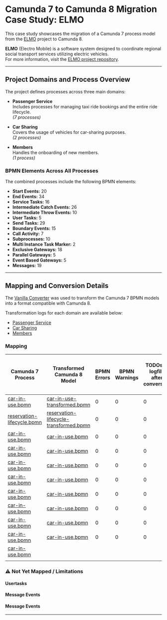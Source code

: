 # Camunda 7 to Camunda 8 Migration Case Study: ELMO

This case study showcases the migration of a Camunda 7 process model from the [ELMO](https://github.com/stephanpelikan/elmo) project to Camunda 8.

**ELMO** (Electro Mobile) is a software system designed to coordinate regional social transport services utilizing electric vehicles.  
For more information, visit the [ELMO project repository](https://github.com/stephanpelikan/elmo).

---
## Project Domains and Process Overview

The project defines processes across three main domains:

- **Passenger Service**  
  Includes processes for managing taxi ride bookings and the entire ride lifecycle.  
  *(7 processes)*

- **Car Sharing**  
  Covers the usage of vehicles for car-sharing purposes.  
  *(2 processes)*

- **Members**  
  Handles the onboarding of new members.  
  *(1 process)*

### BPMN Elements Across All Processes

The combined processes include the following BPMN elements:

- **Start Events:** 20
- **End Events:** 34
- **Service Tasks:** 16
- **Intermediate Catch Events:** 26
- **Intermediate Throw Events:** 10
- **User Tasks:** 5
- **Send Tasks:** 29
- **Boundary Events:** 15
- **Call Activity:** 7
- **Subprocesses:** 10
- **Multi Instance Task Marker:** 2
- **Exclusive Gateways:** 18
- **Parallel Gateways:** 5
- **Event Based Gateways:** 5
- **Messages:** 19

---

## Mapping and Conversion Details

The [Vanilla Converter](https://github.com/dsunaric/vanilla-converter) was used to transform the Camunda 7 BPMN models into a format compatible with Camunda 8.

Transformation logs for each domain are available below:

- [Passenger Service](/src/main/resources/examples/elmo/processes/passenger-service/transformation.log)
- [Car Sharing](/src/main/resources/examples/elmo/processes/car-sharing/transformation.log)
- [Members](/src/main/resources/examples/elmo/processes/members/transformation.log)

### Mapping
| Camunda 7 Process                                                                                                | Transformed Camunda 8 Model                                                                                        | BPMN Errors | BPMN Warnings | TODOs in logfile after conversion | Actual needed Manual TODOs after conversion |
|------------------------------------------------------------------------------------------------------------------|--------------------------------------------------------------------------------------------------------------------|-------------|---------------|-----------------------------------|---------------------------------------------|
| [car-in-use.bpmn](/src/main/resources/examples/elmo/processes/car-sharing/car-in-use.bpmn)                       | [car-in-use-transformed.bpmn](/src/main/resources/examples/elmo/processes/car-sharing/car-in-use-transformed.bpmn) | 0           | 0             | 0                                 | 0                                           |
| [reservation-lifecycle.bpmn](/src/main/resources/examples/elmo/processes/car-sharing/reservation-lifecycle.bpmn) | [reservation-lifecycle-transformed.bpmn](/src/main/resources/examples/elmo/processes/car-sharing/reservation-lifecycle-transformed.bpmn)  | 0           | 0             | 0                                 | 0                                           |
| [car-in-use.bpmn](/src/main/resources/examples/elmo/processes/car-sharing/car-in-use.bpmn)                       | [car-in-use.bpmn](/src/main/resources/examples/elmo/processes/car-sharing/car-in-use.bpmn)                         | 0           | 0             | 0                                 | 0                                           |
| [car-in-use.bpmn](/src/main/resources/examples/elmo/processes/car-sharing/car-in-use.bpmn)                       | [car-in-use.bpmn](/src/main/resources/examples/elmo/processes/car-sharing/car-in-use.bpmn)                         | 0           | 0             | 0                                 | 0                                           |
| [car-in-use.bpmn](/src/main/resources/examples/elmo/processes/car-sharing/car-in-use.bpmn)                       | [car-in-use.bpmn](/src/main/resources/examples/elmo/processes/car-sharing/car-in-use.bpmn)                         | 0           | 0             | 0                                 | 0                                           |
| [car-in-use.bpmn](/src/main/resources/examples/elmo/processes/car-sharing/car-in-use.bpmn)                       | [car-in-use.bpmn](/src/main/resources/examples/elmo/processes/car-sharing/car-in-use.bpmn)                         | 0           | 0             | 0                                 | 0                                           |
| [car-in-use.bpmn](/src/main/resources/examples/elmo/processes/car-sharing/car-in-use.bpmn)                       | [car-in-use.bpmn](/src/main/resources/examples/elmo/processes/car-sharing/car-in-use.bpmn)                         | 0           | 0             | 0                                 | 0                                           |
| [car-in-use.bpmn](/src/main/resources/examples/elmo/processes/car-sharing/car-in-use.bpmn)                       | [car-in-use.bpmn](/src/main/resources/examples/elmo/processes/car-sharing/car-in-use.bpmn)                         | 0           | 0             | 0                                 | 0                                           |
| [car-in-use.bpmn](/src/main/resources/examples/elmo/processes/car-sharing/car-in-use.bpmn)                       | [car-in-use.bpmn](/src/main/resources/examples/elmo/processes/car-sharing/car-in-use.bpmn)                         | 0           | 0             | 0                                 | 0                                           |
| [car-in-use.bpmn](/src/main/resources/examples/elmo/processes/car-sharing/car-in-use.bpmn)                       | [car-in-use.bpmn](/src/main/resources/examples/elmo/processes/car-sharing/car-in-use.bpmn)                         | 0           | 0             | 0                                 | 0                                           |
| [car-in-use.bpmn](/src/main/resources/examples/elmo/processes/car-sharing/car-in-use.bpmn)                       |                                                                                                                    |             |               |                                   |                                             |
|                                                                                                                  |                                                                                                                    |             |               |                                   |                                             |


### ⚠️ Not Yet Mapped / Limitations

#### Usertasks

#### Message Events

#### Message Events

---

